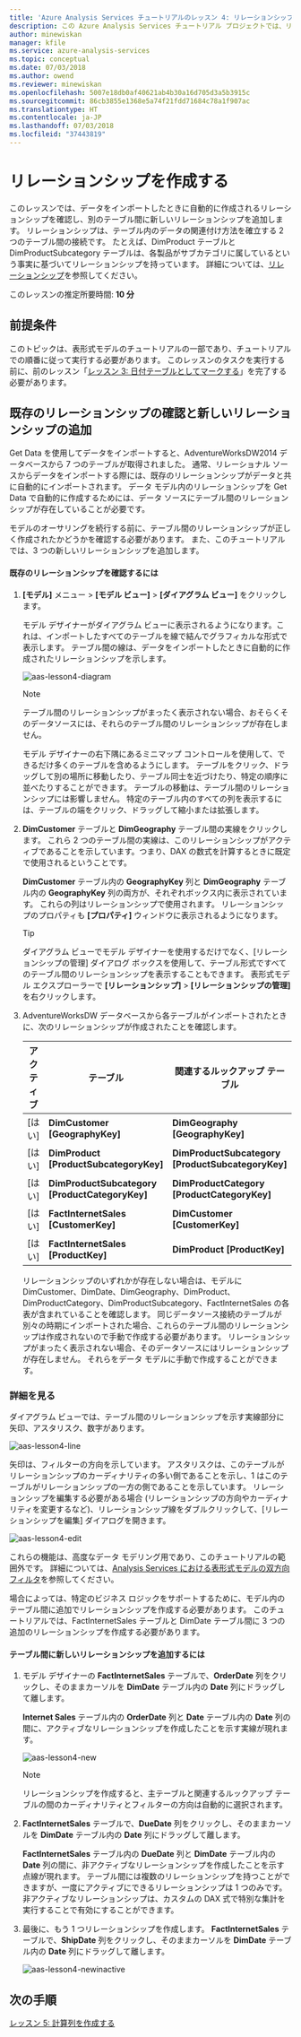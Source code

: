 ```yaml
---
title: 'Azure Analysis Services チュートリアルのレッスン 4: リレーションシップを作成する | Microsoft Docs'
description: この Azure Analysis Services チュートリアル プロジェクトでは、リレーションショップを作成する方法について説明します。
author: minewiskan
manager: kfile
ms.service: azure-analysis-services
ms.topic: conceptual
ms.date: 07/03/2018
ms.author: owend
ms.reviewer: minewiskan
ms.openlocfilehash: 5007e18db0af40621ab4b30a16d705d3a5b3915c
ms.sourcegitcommit: 86cb3855e1368e5a74f21fdd71684c78a1f907ac
ms.translationtype: HT
ms.contentlocale: ja-JP
ms.lasthandoff: 07/03/2018
ms.locfileid: "37443819"
---
```

# <a name="create-relationships"></a>リレーションシップを作成する

このレッスンでは、データをインポートしたときに自動的に作成されるリレーションシップを確認し、別のテーブル間に新しいリレーションシップを追加します。 リレーションシップは、テーブル内のデータの関連付け方法を確立する 2 つのテーブル間の接続です。 たとえば、DimProduct テーブルと DimProductSubcategory テーブルは、各製品がサブカテゴリに属しているという事実に基づいてリレーションシップを持っています。 詳細については、[リレーションシップ](https://docs.microsoft.com/sql/analysis-services/tabular-models/relationships-ssas-tabular)を参照してください。
  
このレッスンの推定所要時間: **10 分**  
  
## <a name="prerequisites"></a>前提条件  
このトピックは、表形式モデルのチュートリアルの一部であり、チュートリアルでの順番に従って実行する必要があります。 このレッスンのタスクを実行する前に、前のレッスン「[レッスン 3: 日付テーブルとしてマークする](../tutorials/aas-lesson-3-mark-as-date-table.md)」を完了する必要があります。 
  
## <a name="review-existing-relationships-and-add-new-relationships"></a>既存のリレーションシップの確認と新しいリレーションシップの追加  
Get Data を使用してデータをインポートすると、AdventureWorksDW2014 データベースから 7 つのテーブルが取得されました。 通常、リレーショナル ソースからデータをインポートする際には、既存のリレーションシップがデータと共に自動的にインポートされます。 データ モデル内のリレーションシップを Get Data で自動的に作成するためには、データ ソースにテーブル間のリレーションシップが存在していることが必要です。

モデルのオーサリングを続行する前に、テーブル間のリレーションシップが正しく作成されたかどうかを確認する必要があります。 また、このチュートリアルでは、3 つの新しいリレーションシップを追加します。  

  
#### <a name="to-review-existing-relationships"></a>既存のリレーションシップを確認するには  
  
1.  **[モデル]** メニュー > **[モデル ビュー]** > **[ダイアグラム ビュー]** をクリックします。  

    モデル デザイナーがダイアグラム ビューに表示されるようになります。これは、インポートしたすべてのテーブルを線で結んでグラフィカルな形式で表示します。 テーブル間の線は、データをインポートしたときに自動的に作成されたリレーションシップを示します。
    
    ![aas-lesson4-diagram](../tutorials/media/aas-lesson4-diagram.png)
  
    > [!NOTE]
    > テーブル間のリレーションシップがまったく表示されない場合、おそらくそのデータソースには、それらのテーブル間のリレーションシップが存在しません。

    モデル デザイナーの右下隅にあるミニマップ コントロールを使用して、できるだけ多くのテーブルを含めるようにします。 テーブルをクリック、ドラッグして別の場所に移動したり、テーブル同士を近づけたり、特定の順序に並べたりすることができます。 テーブルの移動は、テーブル間のリレーションシップには影響しません。 特定のテーブル内のすべての列を表示するには、テーブルの端をクリック、ドラッグして縮小または拡張します。  
  
2.  **DimCustomer** テーブルと **DimGeography** テーブル間の実線をクリックします。 これら 2 つのテーブル間の実線は、このリレーションシップがアクティブであることを示しています。つまり、DAX の数式を計算するときに既定で使用されるということです。  
  
    **DimCustomer** テーブル内の **GeographyKey** 列と **DimGeography** テーブル内の **GeographyKey** 列の両方が、それぞれボックス内に表示されています。 これらの列はリレーションシップで使用されます。 リレーションシップのプロパティも **[プロパティ]** ウィンドウに表示されるようになります。  
  
    > [!TIP]  
    > ダイアグラム ビューでモデル デザイナーを使用するだけでなく、[リレーションシップの管理] ダイアログ ボックスを使用して、テーブル形式ですべてのテーブル間のリレーションシップを表示することもできます。 表形式モデル エクスプローラーで **[リレーションシップ]** > **[リレーションシップの管理]** を右クリックします。
  
3.  AdventureWorksDW データベースから各テーブルがインポートされたときに、次のリレーションシップが作成されたことを確認します。  
  
    |アクティブ|テーブル|関連するルックアップ テーブル|  
    |----------|---------|------------------------|  
    |[はい]|**DimCustomer [GeographyKey]**|**DimGeography [GeographyKey]**|  
    |[はい]|**DimProduct [ProductSubcategoryKey]**|**DimProductSubcategory [ProductSubcategoryKey]**|  
    |[はい]|**DimProductSubcategory [ProductCategoryKey]**|**DimProductCategory [ProductCategoryKey]**|  
    |[はい]|**FactInternetSales [CustomerKey]**|**DimCustomer [CustomerKey]**|  
    |[はい]|**FactInternetSales [ProductKey]**|**DimProduct [ProductKey]**|  
  
    リレーションシップのいずれかが存在しない場合は、モデルに DimCustomer、DimDate、DimGeography、DimProduct、DimProductCategory、DimProductSubcategory、FactInternetSales の各表が含まれていることを確認します。 同じデータソース接続のテーブルが別々の時期にインポートされた場合、これらのテーブル間のリレーションシップは作成されないので手動で作成する必要があります。 リレーションシップがまったく表示されない場合、そのデータソースにはリレーションシップが存在しません。 それらをデータ モデルに手動で作成することができます。

### <a name="take-a-closer-look"></a>詳細を見る
ダイアグラム ビューでは、テーブル間のリレーションシップを示す実線部分に矢印、アスタリスク、数字があります。

![aas-lesson4-line](../tutorials/media/aas-lesson4-line.png)

矢印は、フィルターの方向を示しています。 アスタリスクは、このテーブルがリレーションシップのカーディナリティの多い側であることを示し、1 はこのテーブルがリレーションシップの一方の側であることを示しています。 リレーションシップを編集する必要がある場合 (リレーションシップの方向やカーディナリティを変更するなど)、リレーションシップ線をダブルクリックして、[リレーションシップを編集] ダイアログを開きます。

![aas-lesson4-edit](../tutorials/media/aas-lesson4-edit.png)

これらの機能は、高度なデータ モデリング用であり、このチュートリアルの範囲外です。 詳細については、[Analysis Services における表形式モデルの双方向フィルタ](https://docs.microsoft.com/sql/analysis-services/tabular-models/bi-directional-cross-filters-tabular-models-analysis-services)を参照してください。

場合によっては、特定のビジネス ロジックをサポートするために、モデル内のテーブル間に追加でリレーションシップを作成する必要があります。 このチュートリアルでは、FactInternetSales テーブルと DimDate テーブル間に 3 つの追加のリレーションシップを作成する必要があります。  
  
#### <a name="to-add-new-relationships-between-tables"></a>テーブル間に新しいリレーションシップを追加するには  
  
1.  モデル デザイナーの **FactInternetSales** テーブルで、**OrderDate** 列をクリックし、そのままカーソルを **DimDate** テーブル内の **Date** 列にドラッグして離します。  

    **Internet Sales** テーブル内の **OrderDate** 列と **Date** テーブル内の **Date** 列の間に、アクティブなリレーションシップを作成したことを示す実線が現れます。 
  
      ![aas-lesson4-new](../tutorials/media/aas-lesson4-new.png) 
  
    > [!NOTE]  
    > リレーションシップを作成すると、主テーブルと関連するルックアップ テーブルの間のカーディナリティとフィルターの方向は自動的に選択されます。  
  
2.  **FactInternetSales** テーブルで、**DueDate** 列をクリックし、そのままカーソルを **DimDate** テーブル内の **Date** 列にドラッグして離します。  
  
    **FactInternetSales** テーブル内の **DueDate** 列と **DimDate** テーブル内の **Date** 列の間に、非アクティブなリレーションシップを作成したことを示す点線が現れます。 テーブル間には複数のリレーションシップを持つことができますが、一度にアクティブにできるリレーションシップは 1 つのみです。 非アクティブなリレーションシップは、カスタムの DAX 式で特別な集計を実行することで有効にすることができます。  
  
3.  最後に、もう 1 つリレーションシップを作成します。 **FactInternetSales** テーブルで、**ShipDate** 列をクリックし、そのままカーソルを **DimDate** テーブル内の **Date** 列にドラッグして離します。  
    
     ![aas-lesson4-newinactive](../tutorials/media/aas-lesson4-newinactive.png)
  
## <a name="whats-next"></a>次の手順
[レッスン 5: 計算列を作成する](../tutorials/aas-lesson-5-create-calculated-columns.md)
  
  
  
